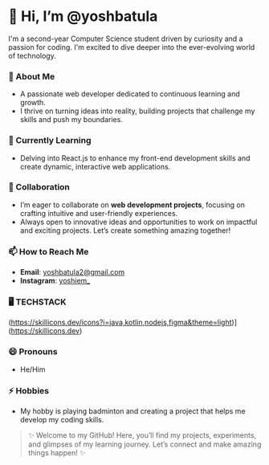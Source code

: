 # 👋 Hi, I’m @yoshbatula
I'm a second-year Computer Science student driven by curiosity and a passion for coding. I'm excited to dive deeper into the ever-evolving world of technology.

### 👀 About Me  
- A passionate web developer dedicated to continuous learning and growth.
- I thrive on turning ideas into reality, building projects that challenge my skills and push my boundaries.

### 🌱 Currently Learning  
- Delving into React.js to enhance my front-end development skills and create dynamic, interactive web applications.

### 💞️ Collaboration  
- I’m eager to collaborate on **web development projects**, focusing on crafting intuitive and user-friendly experiences.  
- Always open to innovative ideas and opportunities to work on impactful and exciting projects. Let’s create something amazing together!  

### 📫 How to Reach Me  
- **Email**: yoshbatula2@gmail.com  
- **Instagram**: [yoshiem_](https://www.instagram.com/yoshiem_)

### 🖥️ TECHSTACK
(https://skillicons.dev/icons?i=java,kotlin,nodejs,figma&theme=light)](https://skillicons.dev)

### 😄 Pronouns  
- He/Him  

### ⚡ Hobbies
- My hobby is playing badminton and creating a project that helps me develop my coding skills. 

> ✨ Welcome to my GitHub! Here, you’ll find my projects, experiments, and glimpses of my learning journey. Let’s connect and make amazing things happen! ✨
